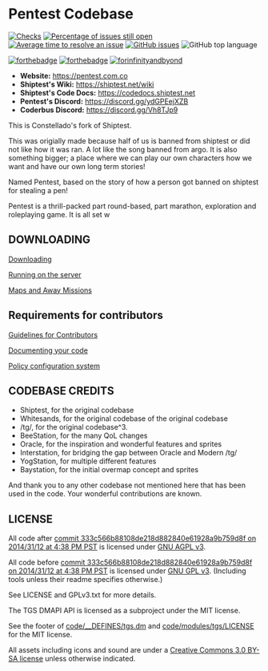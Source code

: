# Pentest Codebase

[![Checks](https://github.com/pentestss13/pentest/workflows/Checks/badge.svg)](https://github.com/pentestss13/pentestss13/actions/workflows/ci_suite.yml) [![Percentage of issues still open](http://isitmaintained.com/badge/open/pentestss13/pentest.svg)](http://isitmaintained.com/project/pentestss13/pentest "Percentage of issues still open")[![Average time to resolve an issue](http://isitmaintained.com/badge/resolution/pentestss13/pentest.svg)](http://isitmaintained.com/project/pentestss13/pentest "Average time to resolve an issue") [![GitHub issues](https://img.shields.io/github/issues/pentestss13/pentest)](https://github.com/pentestss13/pentestss13/issues) ![GitHub top language](https://img.shields.io/github/languages/top/pentestss13/pentest)

[![forthebadge](https://forthebadge.com/images/badges/built-with-resentment.svg)](https://forthebadge.com) [![forthebadge](https://forthebadge.com/images/badges/contains-technical-debt.svg)](https://user-images.githubusercontent.com/8171642/50290880-ffef5500-043a-11e9-8270-a2e5b697c86c.png) [![forinfinityandbyond](https://user-images.githubusercontent.com/5211576/29499758-4efff304-85e6-11e7-8267-62919c3688a9.gif)](https://www.reddit.com/r/SS13/comments/5oplxp/what_is_the_main_problem_with_byond_as_an_engine/dclbu1a)

-   **Website:** <https://pentest.com.co>
-   **Shiptest's Wiki:** <https://shiptest.net/wiki>
-   **Shiptest's Code Docs:** <https://codedocs.shiptest.net>
-   **Pentest's Discord:** <https://discord.gg/ydGPEejXZB>
-   **Coderbus Discord:** <https://discord.gg/Vh8TJp9>

This is Constellado's fork of Shiptest. 

This was origially made because half of us is banned from shiptest or did not like how it was ran. A lot like the song banned from argo. It is also something bigger; a place where we can play our own characters how we want and have our own long term stories!

Named Pentest, based on the story of how a person got banned on shiptest for stealing a pen!

Pentest is a thrill-packed part round-based, part marathon, exploration and roleplaying game. It is all set w

                    
## DOWNLOADING

[Downloading](.github/DOWNLOADING.md)

[Running on the server](.github/RUNNING_A_SERVER.md)

[Maps and Away Missions](.github/MAPS_AND_AWAY_MISSIONS.md)

## Requirements for contributors

[Guidelines for Contributors](.github/CONTRIBUTING.md)

[Documenting your code](.github/AUTODOC_GUIDE.md)

[Policy configuration system](.github/POLICYCONFIG.md)

## CODEBASE CREDITS

-   Shiptest, for the original codebase
-   Whitesands, for the original codebase of the original codebase
-   /tg/, for the original codebase^3.
-   BeeStation, for the many QoL changes
-   Oracle, for the inspiration and wonderful features and sprites
-   Interstation, for bridging the gap between Oracle and Modern /tg/
-   YogStation, for multiple different features
-   Baystation, for the initial overmap concept and sprites

And thank you to any other codebase not mentioned here that has been used in the code. Your wonderful contributions are known.

## LICENSE

All code after [commit 333c566b88108de218d882840e61928a9b759d8f on 2014/31/12 at 4:38 PM PST](https://github.com/tgstation/tgstation/commit/333c566b88108de218d882840e61928a9b759d8f) is licensed under [GNU AGPL v3](https://www.gnu.org/licenses/agpl-3.0.html).

All code before [commit 333c566b88108de218d882840e61928a9b759d8f on 2014/31/12 at 4:38 PM PST](https://github.com/tgstation/tgstation/commit/333c566b88108de218d882840e61928a9b759d8f) is licensed under [GNU GPL v3](https://www.gnu.org/licenses/gpl-3.0.html).
(Including tools unless their readme specifies otherwise.)

See LICENSE and GPLv3.txt for more details.

The TGS DMAPI API is licensed as a subproject under the MIT license.

See the footer of [code/\_\_DEFINES/tgs.dm](./code/__DEFINES/tgs.dm) and [code/modules/tgs/LICENSE](./code/modules/tgs/LICENSE) for the MIT license.

All assets including icons and sound are under a [Creative Commons 3.0 BY-SA license](https://creativecommons.org/licenses/by-sa/3.0/) unless otherwise indicated.
